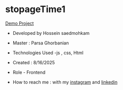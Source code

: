 # stopageTime1


[Demo Project]()

- Developed by Hossein saedmohkam

- Master : Parsa Ghorbanian 

- Technologies Used -js , css, Html 

- Created : 8/16/2025

- Role - Frontend

- How to reach me : with my [instagram](https://www.instagram.com/Hossein_saedmohkam.dev) and [linkedin](https://www.linkedin.com/in/Hossein-saedmohkam)
